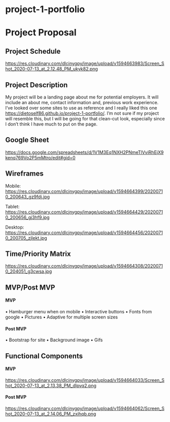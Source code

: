 # project-1-portfolio

# Project Proposal

## Project Schedule
https://res.cloudinary.com/dlcjnygpy/image/upload/v1594663983/Screen_Shot_2020-07-13_at_2.12.48_PM_ukyk82.png


## Project Description
My project will be a landing page about me for potential employers. It will include an about me, contact information and, previous work experience. I’ve looked over some sites to use as reference and I really liked this one https://dietoself86.github.io/project-1-portfolio/. I’m not sure if my project will resemble this, but I will be going for that clean-cut look, especially since I don’t think I have much to put on the page.

## Google Sheet
https://docs.google.com/spreadsheets/d/1V1M3Eq1NXH2PNmeTlVviRhEjX9kenq769Vo2P5mMtro/edit#gid=0

## Wireframes
Mobile:
https://res.cloudinary.com/dlcjnygpy/image/upload/v1594664399/20200710_200643_gz9fdj.jpg

Tablet:
https://res.cloudinary.com/dlcjnygpy/image/upload/v1594664429/20200710_200656_gj3hf9.jpg

Desktop:
https://res.cloudinary.com/dlcjnygpy/image/upload/v1594664456/20200710_200705_zjlekt.jpg


## Time/Priority Matrix 
https://res.cloudinary.com/dlcjnygpy/image/upload/v1594664308/20200710_204051_g3cwsa.jpg
		
 
## MVP/Post MVP

#### MVP
•	Hamburger menu when on mobile
•	Interactive buttons
•	Fonts from google
•	Pictures 
•	Adaptive for multiple screen sizes



#### Post MVP
•	Bootstrap for site
•	Background image 
•	Gifs




## Functional Components

#### MVP
https://res.cloudinary.com/dlcjnygpy/image/upload/v1594664033/Screen_Shot_2020-07-13_at_2.13.38_PM_dlpvq2.png



#### Post MVP
https://res.cloudinary.com/dlcjnygpy/image/upload/v1594664062/Screen_Shot_2020-07-13_at_2.14.06_PM_zxihqb.png

